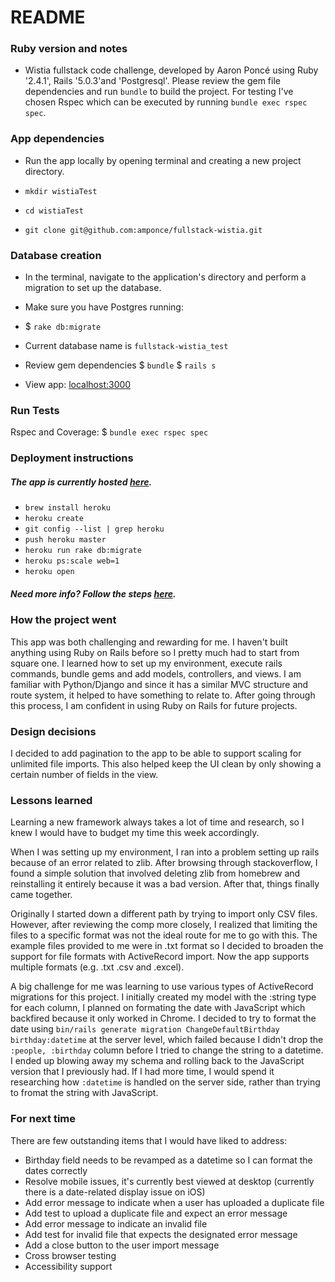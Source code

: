 # README

### Ruby version and notes

* Wistia fullstack code challenge, developed by Aaron Poncé using Ruby '2.4.1', Rails '5.0.3'and 'Postgresql'. Please review the gem file dependencies and run `bundle` to build the project. For testing I've chosen Rspec which can be executed by running  ``bundle exec rspec spec``.

### App dependencies

* Run the app locally by opening terminal and creating a new project directory.

* `mkdir wistiaTest`
* `cd wistiaTest`
* `git clone git@github.com:amponce/fullstack-wistia.git`

### Database creation

* In the terminal, navigate to the application's directory and perform a migration to set up the database.
* Make sure you have Postgres running:

* $ `rake db:migrate`
* Current database name is ``fullstack-wistia_test``

* Review gem dependencies
$  `bundle`
$  `rails s`
* View app: [localhost:3000](http://localhost:3000/)

### Run Tests

Rspec and Coverage: $ ``bundle exec rspec spec``

### Deployment instructions

##### The app is currently hosted [here](https://blooming-wildwood-69662.herokuapp.com/).

* `brew install heroku`
* `heroku create`
* `git config --list | grep heroku`
* `push heroku master`
* `heroku run rake db:migrate`
* `heroku ps:scale web=1`
* `heroku open`

##### Need more info? Follow the steps [here](https://devcenter.heroku.com/articles/getting-started-with-rails5).

###  How the project went

This app was both challenging and rewarding for me. I haven't built anything using Ruby on Rails before so I pretty much had to start from square one. I learned how to set up my environment, execute rails commands, bundle gems and add models, controllers, and views. I am familiar with Python/Django and since it has a similar MVC structure and route system, it helped to have something to relate to. After going through this process, I am confident in using Ruby on Rails for future projects.

### Design decisions

I decided to add pagination to the app to be able to support scaling for unlimited file imports. This also helped keep the UI clean by only showing a certain number of fields in the view.

### Lessons learned

Learning a new framework always takes a lot of time and research, so I knew I would have to budget my time this week accordingly.

When I was setting up my environment, I ran into a problem setting up rails because of an error related to zlib. After browsing through stackoverflow, I found a simple solution that involved deleting zlib from homebrew and reinstalling it entirely because it was a bad version. After that, things finally came together.

Originally I started down a different path by trying to import only CSV files. However, after reviewing the comp more closely, I realized that limiting the files to a specific format was not the ideal route for me to go with this. The example files provided to me were in .txt format so I decided to broaden the support for file formats with ActiveRecord import. Now the app supports multiple formats (e.g. .txt .csv and .excel).

A big challenge for me was learning to use various types of ActiveRecord migrations for this project. I initially created my model with the :string type for each column, I planned on formating the date with JavaScript which backfired because it only worked in Chrome. I decided to try to format the date using `bin/rails generate migration ChangeDefaultBirthday birthday:datetime` at the server level, which failed because I didn't drop the `:people, :birthday` column before I tried to change the string to a datetime. I ended up blowing away my schema and rolling back to the JavaScript version that I previously had. If I had more time, I would spend it researching how `:datetime` is handled on the server side, rather than trying to fromat the string with JavaScript.

### For next time

There are few outstanding items that I would have liked to address:

* Birthday field needs to be revamped as a datetime so I can format the dates correctly
* Resolve mobile issues, it's currently best viewed at desktop (currently there is a date-related display issue on iOS)
* Add error message to indicate when a user has uploaded a duplicate file
* Add test to upload a duplicate file and expect an error message
* Add error message to indicate an invalid file
* Add test for invalid file that expects the designated error message
* Add a close button to the user import message
* Cross browser testing
* Accessibility support
